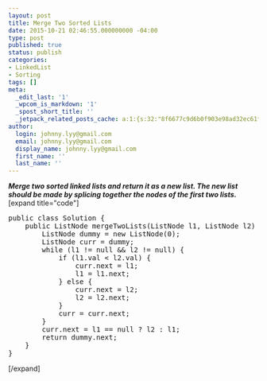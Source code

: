 ```yaml
---
layout: post
title: Merge Two Sorted Lists
date: 2015-10-21 02:46:55.000000000 -04:00
type: post
published: true
status: publish
categories:
- LinkedList
- Sorting
tags: []
meta:
  _edit_last: '1'
  _wpcom_is_markdown: '1'
  _spost_short_title: ''
  _jetpack_related_posts_cache: a:1:{s:32:"8f6677c9d6b0f903e98ad32ec61f8deb";a:2:{s:7:"expires";i:1468940021;s:7:"payload";a:3:{i:0;a:1:{s:2:"id";i:236;}i:1;a:1:{s:2:"id";i:1848;}i:2;a:1:{s:2:"id";i:246;}}}}
author:
  login: johnny.lyy@gmail.com
  email: johnny.lyy@gmail.com
  display_name: johnny.lyy@gmail.com
  first_name: ''
  last_name: ''
---
```

<p><strong><em>Merge two sorted linked lists and return it as a new list. The new list should be made by splicing together the nodes of the first two lists.</em></strong><br />
[expand title="code"]</p>
<pre>
public class Solution {
    public ListNode mergeTwoLists(ListNode l1, ListNode l2) {
        ListNode dummy = new ListNode(0);
        ListNode curr = dummy;
        while (l1 != null && l2 != null) {
            if (l1.val < l2.val) {
                curr.next = l1;
                l1 = l1.next;
            } else {
                curr.next = l2;
                l2 = l2.next;
            }
            curr = curr.next;
        }
        curr.next = l1 == null ? l2 : l1;
        return dummy.next;
    }
}
</pre>
<p>[/expand]</p>

